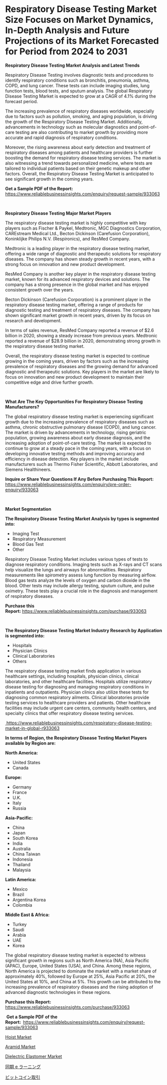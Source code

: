<p><h1>Respiratory Disease Testing Market Size Focuses on Market Dynamics, In-Depth Analysis and Future Projections of its Market Forecasted for Period from 2024 to 2031</h1></p><p><strong>Respiratory Disease Testing Market Analysis and Latest Trends</strong></p>
<p><p>Respiratory Disease Testing involves diagnostic tests and procedures to identify respiratory conditions such as bronchitis, pneumonia, asthma, COPD, and lung cancer. These tests can include imaging studies, lung function tests, blood tests, and sputum analysis. The global Respiratory Disease Testing Market is expected to grow at a CAGR of 4.1% during the forecast period.</p><p>The increasing prevalence of respiratory diseases worldwide, especially due to factors such as pollution, smoking, and aging population, is driving the growth of the Respiratory Disease Testing Market. Additionally, advancements in technology such as molecular diagnostics and point-of-care testing are also contributing to market growth by providing more accurate and rapid diagnosis of respiratory conditions.</p><p>Moreover, the rising awareness about early detection and treatment of respiratory diseases among patients and healthcare providers is further boosting the demand for respiratory disease testing services. The market is also witnessing a trend towards personalized medicine, where tests are tailored to individual patients based on their genetic makeup and other factors. Overall, the Respiratory Disease Testing Market is anticipated to see significant growth in the coming years.</p></p>
<p><strong>Get a Sample PDF of the Report:&nbsp;</strong> <a href="https://www.reliablebusinessinsights.com/enquiry/request-sample/933063">https://www.reliablebusinessinsights.com/enquiry/request-sample/933063</a></p>
<p>&nbsp;</p>
<p><strong>Respiratory Disease Testing Major Market Players</strong></p>
<p><p>The respiratory disease testing market is highly competitive with key players such as Fischer & Paykel, Medtronic, MGC Diagnostics Corporation, CAREstream Medical Ltd., Becton Dickinson (Carefusion Corporation), Koninklijke Philips N.V. (Respironics), and ResMed Company.</p><p>Medtronic is a leading player in the respiratory disease testing market, offering a wide range of diagnostic and therapeutic solutions for respiratory diseases. The company has shown steady growth in recent years, with a strong focus on innovation and new product development.</p><p>ResMed Company is another key player in the respiratory disease testing market, known for its advanced respiratory devices and solutions. The company has a strong presence in the global market and has enjoyed consistent growth over the years.</p><p>Becton Dickinson (Carefusion Corporation) is a prominent player in the respiratory disease testing market, offering a range of products for diagnostic testing and treatment of respiratory diseases. The company has shown significant market growth in recent years, driven by its focus on research and development.</p><p>In terms of sales revenue, ResMed Company reported a revenue of $2.6 billion in 2020, showing a steady increase from previous years. Medtronic reported a revenue of $28.9 billion in 2020, demonstrating strong growth in the respiratory disease testing market.</p><p>Overall, the respiratory disease testing market is expected to continue growing in the coming years, driven by factors such as the increasing prevalence of respiratory diseases and the growing demand for advanced diagnostic and therapeutic solutions. Key players in the market are likely to focus on innovation and new product development to maintain their competitive edge and drive further growth.</p></p>
<p>&nbsp;</p>
<p><strong>What Are The Key Opportunities For Respiratory Disease Testing Manufacturers?</strong></p>
<p><p>The global respiratory disease testing market is experiencing significant growth due to the increasing prevalence of respiratory diseases such as asthma, chronic obstructive pulmonary disease (COPD), and lung cancer. The market is driven by advancements in technology, rising geriatric population, growing awareness about early disease diagnosis, and the increasing adoption of point-of-care testing. The market is expected to continue to grow at a steady pace in the coming years, with a focus on developing innovative testing methods and improving accuracy and efficiency in disease detection. Key players in the market include manufacturers such as Thermo Fisher Scientific, Abbott Laboratories, and Siemens Healthineers.</p></p>
<p><strong>Inquire or Share Your Questions If Any Before Purchasing This Report:</strong> <a href="https://www.reliablebusinessinsights.com/enquiry/pre-order-enquiry/933063">https://www.reliablebusinessinsights.com/enquiry/pre-order-enquiry/933063</a></p>
<p>&nbsp;</p>
<p><strong>Market Segmentation</strong></p>
<p><strong>The Respiratory Disease Testing Market Analysis by types is segmented into:</strong></p>
<p><ul><li>Imaging Test</li><li>Respiratory Measurement</li><li>Blood Gas Test</li><li>Other</li></ul></p>
<p><p>Respiratory Disease Testing Market includes various types of tests to diagnose respiratory conditions. Imaging tests such as X-rays and CT scans help visualize the lungs and airways for abnormalities. Respiratory measurements like spirometry assess lung function by measuring airflow. Blood gas tests analyze the levels of oxygen and carbon dioxide in the blood. Other tests may include allergy testing, sputum culture, and pulse oximetry. These tests play a crucial role in the diagnosis and management of respiratory diseases.</p></p>
<p><strong>Purchase this Report:&nbsp;</strong><a href="https://www.reliablebusinessinsights.com/purchase/933063">https://www.reliablebusinessinsights.com/purchase/933063</a></p>
<p>&nbsp;</p>
<p><strong>The Respiratory Disease Testing Market Industry Research by Application is segmented into:</strong></p>
<p><ul><li>Hospitals</li><li>Physician Clinics</li><li>Clinical Laboratories</li><li>Others</li></ul></p>
<p><p>The respiratory disease testing market finds application in various healthcare settings, including hospitals, physician clinics, clinical laboratories, and other healthcare facilities. Hospitals utilize respiratory disease testing for diagnosing and managing respiratory conditions in inpatients and outpatients. Physician clinics also utilize these tests for diagnosing common respiratory ailments. Clinical laboratories provide testing services to healthcare providers and patients. Other healthcare facilities may include urgent care centers, community health centers, and specialty clinics that offer respiratory disease testing services.</p></p>
<p><a href="https://www.reliablebusinessinsights.com/respiratory-disease-testing-market-in-global-r933063">&nbsp;https://www.reliablebusinessinsights.com/respiratory-disease-testing-market-in-global-r933063</a></p>
<p><strong>In terms of Region, the Respiratory Disease Testing Market Players available by Region are:</strong></p>
<p>
    <p> <strong> North America: </strong>
        <ul>
            <li>United States</li>
            <li>Canada</li>
        </ul>
        </p> 
    <p> <strong> Europe: </strong>
        <ul>
            <li>Germany</li>
            <li>France</li>
            <li>U.K.</li>
            <li>Italy</li>
            <li>Russia</li>
        </ul>
        </p> 
    <p> <strong> Asia-Pacific: </strong>
        <ul>
            <li>China</li>
            <li>Japan</li>
            <li>South Korea</li>
            <li>India</li>
            <li>Australia</li>
            <li>China Taiwan</li>
            <li>Indonesia</li>
            <li>Thailand</li>
            <li>Malaysia</li>
        </ul>
        </p> 
    <p> <strong> Latin America: </strong>
        <ul>
            <li>Mexico</li>
            <li>Brazil</li>
            <li>Argentina Korea</li>
            <li>Colombia</li>
        </ul>
        </p> 
    <p> <strong> Middle East & Africa: </strong>
        <ul>
            <li>Turkey</li>
            <li>Saudi</li>
            <li>Arabia</li>
            <li>UAE</li>
            <li>Korea</li>
        </ul>
    </p>
    </p>
<p><p>The global respiratory disease testing market is expected to witness significant growth in regions such as North America (NA), Asia Pacific (APAC), Europe, United States (USA), and China. Among these regions, North America is projected to dominate the market with a market share of approximately 40%, followed by Europe at 25%, Asia Pacific at 20%, the United States at 10%, and China at 5%. This growth can be attributed to the increasing prevalence of respiratory diseases and the rising adoption of advanced diagnostic technologies in these regions.</p></p>
<p><strong>Purchase this Report: </strong><a href="https://www.reliablebusinessinsights.com/purchase/933063">https://www.reliablebusinessinsights.com/purchase/933063</a></p>
<p>&nbsp;<strong>Get a Sample PDF of the Report:&nbsp;&nbsp;</strong><a href="https://www.reliablebusinessinsights.com/enquiry/request-sample/933063">https://www.reliablebusinessinsights.com/enquiry/request-sample/933063</a></p>
<p><strong></strong></p>
<p><p><a href="https://medium.com/@rontaybrewer02024/comprehensive-analysis-of-the-global-hoist-market-growth-trends-market-forecasts-2024-2031-20ab1acec97a">Hoist Market</a></p><p><a href="https://medium.com/@rontaybrewer02024/evaluating-global-aramid-market-trends-and-growth-opportunities-by-region-type-para-aramid-8a51050cfd03">Aramid Market</a></p><p><a href="https://issuu.com/reportprime-2/docs/dielectric-elastomer-market-size-20_580e574a1656a7">Dielectric Elastomer Market</a></p><p><a href="https://medium.com/@qarpaiop35/%E3%82%B7%E3%83%B3%E3%82%AF%E3%83%AD%E3%83%8A%E3%82%B9e%E3%83%A9%E3%83%BC%E3%83%8B%E3%83%B3%E3%82%B0%E5%B8%82%E5%A0%B4%E3%81%AE%E6%96%B0%E8%88%88%E3%83%88%E3%83%AC%E3%83%B3%E3%83%89%E3%81%A8%E5%B0%86%E6%9D%A5%E3%81%AE%E8%A6%8B%E9%80%9A%E3%81%97-2024%E5%B9%B4%E3%81%8B%E3%82%892031%E5%B9%B4%E3%81%BE%E3%81%A7%E3%81%AE%E6%9C%9F%E9%96%93%E3%81%AB%E3%81%A4%E3%81%84%E3%81%A6-98882151806e">同期 e ラーニング</a></p><p><a href="https://medium.com/@sheilabruen2023/%E3%82%B0%E3%83%AD%E3%83%BC%E3%83%90%E3%83%AB%E3%83%93%E3%83%83%E3%83%88%E3%82%B3%E3%82%A4%E3%83%B3%E5%8F%96%E5%BC%95%E5%B8%82%E5%A0%B4%E3%81%AE%E3%82%B9%E3%82%B3%E3%83%BC%E3%83%97%E3%81%A8%E6%80%A5%E9%80%9F%E3%81%AA%E6%88%90%E9%95%B7%E7%8E%878-3-cagr%E3%81%AB%E9%96%A2%E3%81%99%E3%82%8B%E8%A9%B3%E7%B4%B0%E3%81%AA%E5%88%86%E6%9E%90-2024%E5%B9%B4%E3%81%8B%E3%82%892031%E5%B9%B4%E3%81%BE%E3%81%A7%E3%81%AE%E4%BA%88%E6%B8%AC-b4d607e10467">ビットコイン取引</a></p></p>